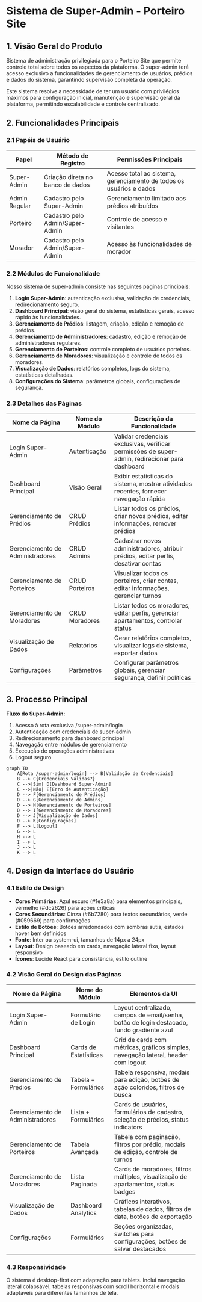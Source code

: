 # Sistema de Super-Admin - Porteiro Site

## 1. Visão Geral do Produto

Sistema de administração privilegiada para o Porteiro Site que permite controle total sobre todos os aspectos da plataforma. O super-admin terá acesso exclusivo a funcionalidades de gerenciamento de usuários, prédios e dados do sistema, garantindo supervisão completa da operação.

Este sistema resolve a necessidade de ter um usuário com privilégios máximos para configuração inicial, manutenção e supervisão geral da plataforma, permitindo escalabilidade e controle centralizado.

## 2. Funcionalidades Principais

### 2.1 Papéis de Usuário

| Papel | Método de Registro | Permissões Principais |
|-------|-------------------|----------------------|
| Super-Admin | Criação direta no banco de dados | Acesso total ao sistema, gerenciamento de todos os usuários e dados |
| Admin Regular | Cadastro pelo Super-Admin | Gerenciamento limitado aos prédios atribuídos |
| Porteiro | Cadastro pelo Admin/Super-Admin | Controle de acesso e visitantes |
| Morador | Cadastro pelo Admin/Super-Admin | Acesso às funcionalidades de morador |

### 2.2 Módulos de Funcionalidade

Nosso sistema de super-admin consiste nas seguintes páginas principais:

1. **Login Super-Admin**: autenticação exclusiva, validação de credenciais, redirecionamento seguro.
2. **Dashboard Principal**: visão geral do sistema, estatísticas gerais, acesso rápido às funcionalidades.
3. **Gerenciamento de Prédios**: listagem, criação, edição e remoção de prédios.
4. **Gerenciamento de Administradores**: cadastro, edição e remoção de administradores regulares.
5. **Gerenciamento de Porteiros**: controle completo de usuários porteiros.
6. **Gerenciamento de Moradores**: visualização e controle de todos os moradores.
7. **Visualização de Dados**: relatórios completos, logs do sistema, estatísticas detalhadas.
8. **Configurações do Sistema**: parâmetros globais, configurações de segurança.

### 2.3 Detalhes das Páginas

| Nome da Página | Nome do Módulo | Descrição da Funcionalidade |
|----------------|----------------|-----------------------------|
| Login Super-Admin | Autenticação | Validar credenciais exclusivas, verificar permissões de super-admin, redirecionar para dashboard |
| Dashboard Principal | Visão Geral | Exibir estatísticas do sistema, mostrar atividades recentes, fornecer navegação rápida |
| Gerenciamento de Prédios | CRUD Prédios | Listar todos os prédios, criar novos prédios, editar informações, remover prédios |
| Gerenciamento de Administradores | CRUD Admins | Cadastrar novos administradores, atribuir prédios, editar perfis, desativar contas |
| Gerenciamento de Porteiros | CRUD Porteiros | Visualizar todos os porteiros, criar contas, editar informações, gerenciar turnos |
| Gerenciamento de Moradores | CRUD Moradores | Listar todos os moradores, editar perfis, gerenciar apartamentos, controlar status |
| Visualização de Dados | Relatórios | Gerar relatórios completos, visualizar logs de sistema, exportar dados |
| Configurações | Parâmetros | Configurar parâmetros globais, gerenciar segurança, definir políticas |

## 3. Processo Principal

**Fluxo do Super-Admin:**
1. Acesso à rota exclusiva /super-admin/login
2. Autenticação com credenciais de super-admin
3. Redirecionamento para dashboard principal
4. Navegação entre módulos de gerenciamento
5. Execução de operações administrativas
6. Logout seguro

```mermaid
graph TD
    A[Rota /super-admin/login] --> B[Validação de Credenciais]
    B --> C{Credenciais Válidas?}
    C -->|Sim| D[Dashboard Super-Admin]
    C -->|Não| E[Erro de Autenticação]
    D --> F[Gerenciamento de Prédios]
    D --> G[Gerenciamento de Admins]
    D --> H[Gerenciamento de Porteiros]
    D --> I[Gerenciamento de Moradores]
    D --> J[Visualização de Dados]
    D --> K[Configurações]
    F --> L[Logout]
    G --> L
    H --> L
    I --> L
    J --> L
    K --> L
```

## 4. Design da Interface do Usuário

### 4.1 Estilo de Design

- **Cores Primárias**: Azul escuro (#1e3a8a) para elementos principais, vermelho (#dc2626) para ações críticas
- **Cores Secundárias**: Cinza (#6b7280) para textos secundários, verde (#059669) para confirmações
- **Estilo de Botões**: Botões arredondados com sombras sutis, estados hover bem definidos
- **Fonte**: Inter ou system-ui, tamanhos de 14px a 24px
- **Layout**: Design baseado em cards, navegação lateral fixa, layout responsivo
- **Ícones**: Lucide React para consistência, estilo outline

### 4.2 Visão Geral do Design das Páginas

| Nome da Página | Nome do Módulo | Elementos da UI |
|----------------|----------------|----------------|
| Login Super-Admin | Formulário de Login | Layout centralizado, campos de email/senha, botão de login destacado, fundo gradiente azul |
| Dashboard Principal | Cards de Estatísticas | Grid de cards com métricas, gráficos simples, navegação lateral, header com logout |
| Gerenciamento de Prédios | Tabela + Formulários | Tabela responsiva, modais para edição, botões de ação coloridos, filtros de busca |
| Gerenciamento de Administradores | Lista + Formulários | Cards de usuários, formulários de cadastro, seleção de prédios, status indicators |
| Gerenciamento de Porteiros | Tabela Avançada | Tabela com paginação, filtros por prédio, modais de edição, controle de turnos |
| Gerenciamento de Moradores | Lista Paginada | Cards de moradores, filtros múltiplos, visualização de apartamentos, status badges |
| Visualização de Dados | Dashboard Analytics | Gráficos interativos, tabelas de dados, filtros de data, botões de exportação |
| Configurações | Formulários | Seções organizadas, switches para configurações, botões de salvar destacados |

### 4.3 Responsividade

O sistema é desktop-first com adaptação para tablets. Inclui navegação lateral colapsável, tabelas responsivas com scroll horizontal e modais adaptáveis para diferentes tamanhos de tela.